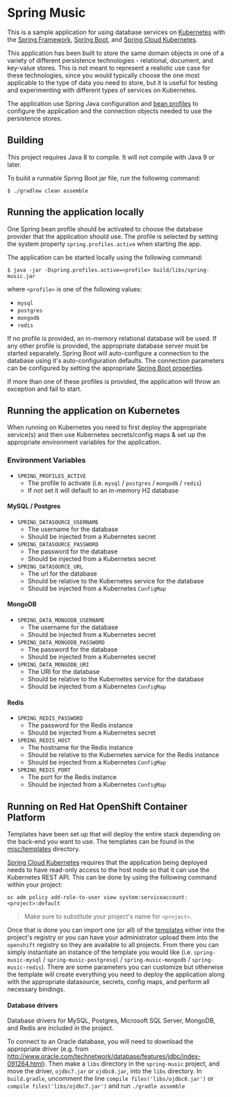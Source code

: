 Spring Music
============

This is a sample application for using database services on [Kubernetes](http://kubernetes.io) with the [Spring Framework](http://spring.io), [Spring Boot](http://projects.spring.io/spring-boot/), and [Spring Cloud Kubernetes](https://spring.io/projects/spring-cloud-kubernetes).

This application has been built to store the same domain objects in one of a variety of different persistence technologies - relational, document, and key-value stores. This is not meant to represent a realistic use case for these technologies, since you would typically choose the one most applicable to the type of data you need to store, but it is useful for testing and experimenting with different types of services on Kubernetes.

The application use Spring Java configuration and [bean profiles](http://docs.spring.io/spring-boot/docs/current/reference/html/boot-features-profiles.html) to configure the application and the connection objects needed to use the persistence stores.

## Building

This project requires Java 8 to compile. It will not compile with Java 9 or later.

To build a runnable Spring Boot jar file, run the following command: 

~~~
$ ./gradlew clean assemble
~~~

## Running the application locally

One Spring bean profile should be activated to choose the database provider that the application should use. The profile is selected by setting the system property `spring.profiles.active` when starting the app.

The application can be started locally using the following command:

~~~
$ java -jar -Dspring.profiles.active=<profile> build/libs/spring-music.jar
~~~

where `<profile>` is one of the following values:

* `mysql`
* `postgres`
* `mongodb`
* `redis`

If no profile is provided, an in-memory relational database will be used. If any other profile is provided, the appropriate database server must be started separately. Spring Boot will auto-configure a connection to the database using it's auto-configuration defaults. The connection parameters can be configured by setting the appropriate [Spring Boot properties](http://docs.spring.io/spring-boot/docs/current/reference/html/common-application-properties.html).

If more than one of these profiles is provided, the application will throw an exception and fail to start.

## Running the application on Kubernetes
When running on Kubernetes you need to first deploy the appropriate service(s) and then use Kubernetes secrets/config maps & set up the appropriate environment variables for the application.

### Environment Variables
- `SPRING_PROFILES_ACTIVE`
    - The profile to activate (i.e. `mysql` / `postgres` / `mongodb` / `redis`)
    - If not set it will default to an in-memory H2 database

#### MySQL / Postgres
- `SPRING_DATASOURCE_USERNAME`
    - The username for the database
    - Should be injected from a Kubernetes secret
- `SPRING_DATASOURCE_PASSWORD`
    - The password for the database
    - Should be injected from a Kubernetes secret
- `SPRING_DATASOURCE_URL`
    - The url for the database
    - Should be relative to the Kubernetes service for the database
    - Should be injected from a Kubernetes `ConfigMap`
    
#### MongoDB
- `SPRING_DATA_MONGODB_USERNAME`
    - The username for the database
    - Should be injected from a Kubernetes secret
- `SPRING_DATA_MONGODB_PASSWORD`
    - The password for the database
    - Should be injected from a Kubernetes secret
- `SPRING_DATA_MONGODB_URI`
    - The URI for the database
    - Should be relative to the Kubernetes service for the database
    - Should be injected from a Kubernetes `ConfigMap`
    
#### Redis
- `SPRING_REDIS_PASSWORD`
    - The password for the Redis instance
    - Should be injected from a Kubernetes secret
- `SPRING_REDIS_HOST`
    - The hostname for the Redis instance
    - Should be relative to the Kubernetes service for the Redis instance
    - Should be injected from a Kubernetes `ConfigMap`
- `SPRING_REDIS_PORT`
    - The port for the Redis instance
    - Should be injected from a Kubernetes `ConfigMap`
    
 ## Running on Red Hat OpenShift Container Platform
 Templates have been set up that will deploy the entire stack depending on the back-end you want to use. The templates can be found in the [misc/templates](misc/templates) directory.
 
 [Spring Cloud Kubernetes](https://spring.io/projects/spring-cloud-kubernetes) requires that the application being deployed needs to have read-only access to the host node so that it can use the Kubernetes REST API. This can be done by using the following command within your project:
 
 ```
 oc adm policy add-role-to-user view system:serviceaccount:<project>:default
 ```
 
 > Make sure to substitute your project's name for `<project>`.
 
 Once that is done you can import one (or all) of the [templates](misc/templates) either into the project's registry or you can have your administrator upload them into the `openshift` registry so they are available to all projects. From there you can simply instantiate an instance of the template you would like (i.e. `spring-music-mysql` / `spring-music-postgresql` / `spring-music-mongodb` / `spring-music-redis`). There are some parameters you can customize but otherwise the template will create everything you need to deploy the application along with the appropriate datasource, secrets, config maps, and perform all necessary bindings.

#### Database drivers
Database drivers for MySQL, Postgres, Microsoft SQL Server, MongoDB, and Redis are included in the project.

To connect to an Oracle database, you will need to download the appropriate driver (e.g. from http://www.oracle.com/technetwork/database/features/jdbc/index-091264.html). Then make a `libs` directory in the `spring-music` project, and move the driver, `ojdbc7.jar` or `ojdbc8.jar`, into the `libs` directory.
In `build.gradle`, uncomment the line `compile files('libs/ojdbc8.jar')` or `compile files('libs/ojdbc7.jar')` and run `./gradle assemble`
